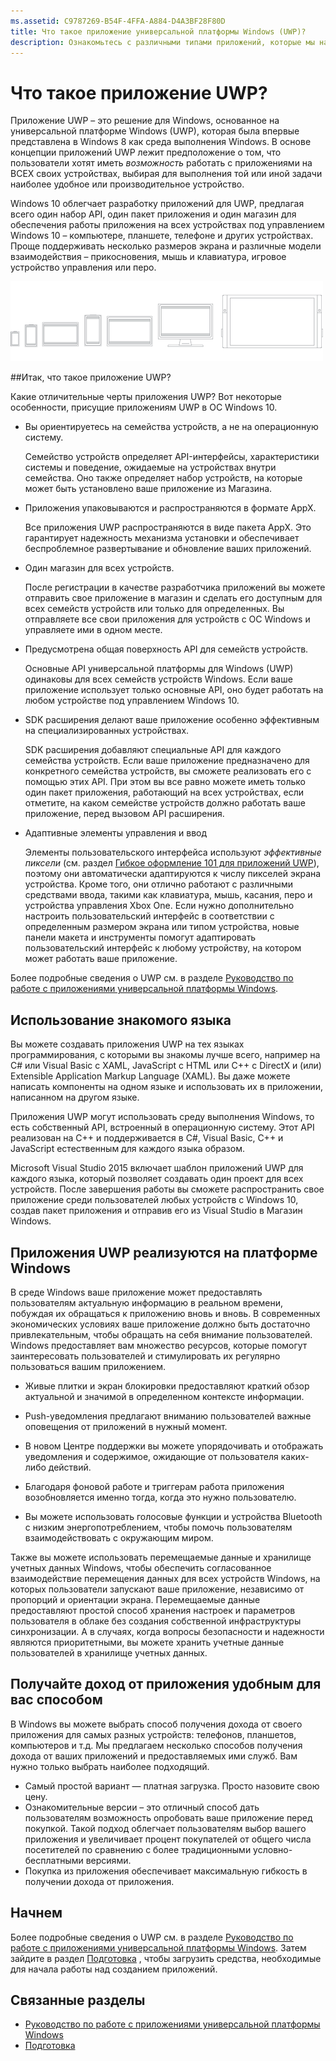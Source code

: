 ```yaml
---
ms.assetid: C9787269-B54F-4FFA-A884-D4A3BF28F80D
title: Что такое приложение универсальной платформы Windows (UWP)?
description: Ознакомьтесь с различными типами приложений, которые мы называем универсальными приложениями для Windows: это приложения Магазина Windows, приложения Магазина Windows Phone и приложения среды выполнения Windows.
---
```


# Что такое приложение UWP?

Приложение UWP – это решение для Windows, основанное на универсальной платформе Windows (UWP), которая была впервые представлена в Windows 8 как среда выполнения Windows. В основе концепции приложений UWP лежит предположение о том, что пользователи хотят иметь *возможность* работать с приложениями на ВСЕХ своих устройствах, выбирая для выполнения той или иной задачи наиболее удобное или производительное устройство.

Windows 10 облегчает разработку приложений для UWP, предлагая всего один набор API, один пакет приложения и один магазин для обеспечения работы приложения на всех устройствах под управлением Windows 10 – компьютере, планшете, телефоне и других устройствах. Проще поддерживать несколько размеров экрана и различные модели взаимодействия – прикосновения, мышь и клавиатура, игровое устройство управления или перо.

![Устройства под управлением Windows](images/1894834-hig-device-primer-01-500.png)

##Итак, что такое приложение UWP?


Какие отличительные черты приложения UWP? Вот некоторые особенности, присущие приложениям UWP в ОС Windows 10.

-   Вы ориентируетесь на семейства устройств, а не на операционную систему.

    Семейство устройств определяет API-интерфейсы, характеристики системы и поведение, ожидаемые на устройствах внутри семейства. Оно также определяет набор устройств, на которые может быть установлено ваше приложение из Магазина.

-   Приложения упаковываются и распространяются в формате AppX.

    Все приложения UWP распространяются в виде пакета AppX. Это гарантирует надежность механизма установки и обеспечивает беспроблемное развертывание и обновление ваших приложений.

-   Один магазин для всех устройств.

    После регистрации в качестве разработчика приложений вы можете отправить свое приложение в магазин и сделать его доступным для всех семейств устройств или только для определенных. Вы отправляете все свои приложения для устройств с ОС Windows и управляете ими в одном месте.

-   Предусмотрена общая поверхность API для семейств устройств.

    Основные API универсальной платформы для Windows (UWP) одинаковы для всех семейств устройств Windows. Если ваше приложение использует только основные API, оно будет работать на любом устройстве под управлением Windows 10.

-   SDK расширения делают ваше приложение особенно эффективным на специализированных устройствах.

    SDK расширения добавляют специальные API для каждого семейства устройств. Если ваше приложение предназначено для конкретного семейства устройств, вы сможете реализовать его с помощью этих API. При этом вы все равно можете иметь только один пакет приложения, работающий на всех устройствах, если отметите, на каком семействе устройств должно работать ваше приложение, перед вызовом API расширения.

-   Адаптивные элементы управления и ввод

    Элементы пользовательского интерфейса используют *эффективные пиксели* (см. раздел [Гибкое оформление 101 для приложений UWP](https://msdn.microsoft.com/library/windows/apps/Dn958435)), поэтому они автоматически адаптируются к числу пикселей экрана устройства. Кроме того, они отлично работают с различными средствами ввода, такими как клавиатура, мышь, касания, перо и устройства управления Xbox One. Если нужно дополнительно настроить пользовательский интерфейс в соответствии с определенным размером экрана или типом устройства, новые панели макета и инструменты помогут адаптировать пользовательский интерфейс к любому устройству, на котором может работать ваше приложение.

Более подробные сведения о UWP см. в разделе [Руководство по работе с приложениями универсальной платформы Windows](universal-application-platform-guide.md).

## Использование знакомого языка


Вы можете создавать приложения UWP на тех языках программирования, с которыми вы знакомы лучше всего, например на C# или Visual Basic с XAML, JavaScript с HTML или C++ с DirectX и (или) Extensible Application Markup Language (XAML). Вы даже можете написать компоненты на одном языке и использовать их в приложении, написанном на другом языке.

Приложения UWP могут использовать среду выполнения Windows, то есть собственный API, встроенный в операционную систему. Этот API реализован на C++ и поддерживается в C#, Visual Basic, C++ и JavaScript естественным для каждого языка образом.

Microsoft Visual Studio 2015 включает шаблон приложений UWP для каждого языка, который позволяет создавать один проект для всех устройств. После завершения работы вы сможете распространить свое приложение среди пользователей любых устройств с Windows 10, создав пакет приложения и отправив его из Visual Studio в Магазин Windows.

## Приложения UWP реализуются на платформе Windows


В среде Windows ваше приложение может предоставлять пользователям актуальную информацию в реальном времени, побуждая их обращаться к приложению вновь и вновь. В современных экономических условиях ваше приложение должно быть достаточно привлекательным, чтобы обращать на себя внимание пользователей. Windows предоставляет вам множество ресурсов, которые помогут заинтересовать пользователей и стимулировать их регулярно пользоваться вашим приложением.

-   Живые плитки и экран блокировки предоставляют краткий обзор актуальной и значимой в определенном контексте информации.
-   Push-уведомления предлагают вниманию пользователей важные оповещения от приложений в нужный момент.

-   В новом Центре поддержки вы можете упорядочивать и отображать уведомления и содержимое, ожидающие от пользователя каких-либо действий.

-   Благодаря фоновой работе и триггерам работа приложения возобновляется именно тогда, когда это нужно пользователю.

-   Вы можете использовать голосовые функции и устройства Bluetooth с низким энергопотреблением, чтобы помочь пользователям взаимодействовать с окружающим миром.

Также вы можете использовать перемещаемые данные и хранилище учетных данных Windows, чтобы обеспечить согласованное взаимодействие перемещения данных для всех устройств Windows, на которых пользователи запускают ваше приложение, независимо от пропорций и ориентации экрана. Перемещаемые данные предоставляют простой способ хранения настроек и параметров пользователя в облаке без создания собственной инфраструктуры синхронизации. А в случаях, когда вопросы безопасности и надежности являются приоритетными, вы можете хранить учетные данные пользователей в хранилище учетных данных.

##  Получайте доход от приложения удобным для вас способом


В Windows вы можете выбрать способ получения дохода от своего приложения для самых разных устройств: телефонов, планшетов, компьютеров и т.д. Мы предлагаем несколько способов получения дохода от ваших приложений и предоставляемых ими служб. Вам нужно только выбрать наиболее подходящий.

-   Самый простой вариант — платная загрузка. Просто назовите свою цену.
-   Ознакомительные версии – это отличный способ дать пользователям возможность опробовать ваше приложение перед покупкой. Такой подход облегчает пользователям выбор вашего приложения и увеличивает процент покупателей от общего числа посетителей по сравнению с более традиционными условно-бесплатными версиями.
-   Покупка из приложения обеспечивает максимальную гибкость в получении дохода от приложения.

## Начнем


Более подробные сведения о UWP см. в разделе [Руководство по работе с приложениями универсальной платформы Windows](universal-application-platform-guide.md). Затем зайдите в раздел [Подготовка](get-set-up.md) , чтобы загрузить средства, необходимые для начала работы над созданием приложений.

## Связанные разделы


* [Руководство по работе с приложениями универсальной платформы Windows](universal-application-platform-guide.md)
* [Подготовка](get-set-up.md)


<!--HONumber=Mar16_HO1-->


